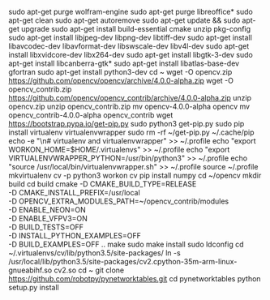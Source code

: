 sudo apt-get purge wolfram-engine
sudo apt-get purge libreoffice*
sudo apt-get clean
sudo apt-get autoremove
sudo apt-get update && sudo apt-get upgrade
sudo apt-get install build-essential cmake unzip pkg-config
sudo apt-get install libjpeg-dev libpng-dev libtiff-dev
sudo apt-get install libavcodec-dev libavformat-dev libswscale-dev libv4l-dev
sudo apt-get install libxvidcore-dev libx264-dev
sudo apt-get install libgtk-3-dev
sudo apt-get install libcanberra-gtk*
sudo apt-get install libatlas-base-dev gfortran
sudo apt-get install python3-dev
cd ~
wget -O opencv.zip https://github.com/opencv/opencv/archive/4.0.0-alpha.zip
wget -O opencv_contrib.zip https://github.com/opencv/opencv_contrib/archive/4.0.0-alpha.zip
unzip opencv.zip
unzip opencv_contrib.zip
mv opencv-4.0.0-alpha opencv
mv opencv_contrib-4.0.0-alpha opencv_contrib
wget https://bootstrap.pypa.io/get-pip.py
sudo python3 get-pip.py
sudo pip install virtualenv virtualenvwrapper
sudo rm -rf ~/get-pip.py ~/.cache/pip
echo -e "\n# virtualenv and virtualenvwrapper" >> ~/.profile
echo "export WORKON_HOME=$HOME/.virtualenvs" >> ~/.profile
echo "export VIRTUALENVWRAPPER_PYTHON=/usr/bin/python3" >> ~/.profile
echo "source /usr/local/bin/virtualenvwrapper.sh" >> ~/.profile
source ~/.profile
mkvirtualenv cv -p python3
workon cv
pip install numpy
cd ~/opencv
mkdir build
cd build
cmake -D CMAKE_BUILD_TYPE=RELEASE \
    -D CMAKE_INSTALL_PREFIX=/usr/local \
    -D OPENCV_EXTRA_MODULES_PATH=~/opencv_contrib/modules \
    -D ENABLE_NEON=ON \
    -D ENABLE_VFPV3=ON \
    -D BUILD_TESTS=OFF \
    -D INSTALL_PYTHON_EXAMPLES=OFF \
    -D BUILD_EXAMPLES=OFF ..
make 
sudo make install
sudo ldconfig
cd ~/.virtualenvs/cv/lib/python3.5/site-packages/
ln -s /usr/local/lib/python3.5/site-packages/cv2.cpython-35m-arm-linux-gnueabihf.so cv2.so
cd ~
git clone https://github.com/robotpy/pynetworktables.git
cd pynetworktables
python setup.py install